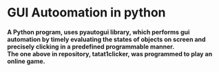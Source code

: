 # GUI Autoomation in python
<h4><p>
A Python program, uses pyautogui library, which performs gui automation by timely evaluating the states of objects on screen and precisely clicking in a predefined programmable manner.
</br>
The one above in repository, tatat1clicker, was programmed to play an online game.
</p></h4>

